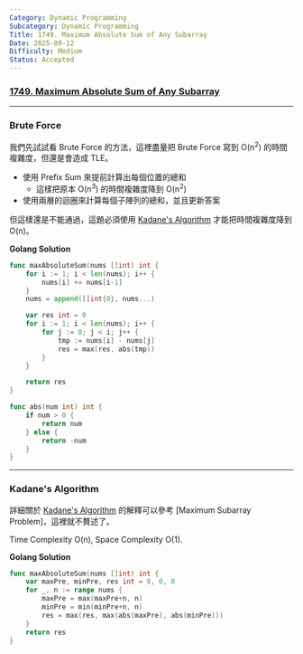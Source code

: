 ```yaml
---
Category: Dynamic Programming
Subcategory: Dynamic Programming
Title: 1749. Maximum Absolute Sum of Any Subarray
Date: 2025-09-12
Difficulty: Medium
Status: Accepted
---
```

### [1749. Maximum Absolute Sum of Any Subarray]

[1749. Maximum Absolute Sum of Any Subarray]: https://leetcode.com/problems/maximum-absolute-sum-of-any-subarray/

---

### Brute Force

我們先試試看 Brute Force 的方法，這裡盡量把 Brute Force 寫到 O(n<sup>2</sup>) 的時間複雜度，但還是會造成 TLE。

-   使用 Prefix Sum 來提前計算出每個位置的總和
    -   這樣把原本 O(n<sup>3</sup>) 的時間複雜度降到 O(n<sup>2</sup>)
-   使用兩層的迴圈來計算每個子陣列的總和，並且更新答案

但這樣還是不能通過，這題必須使用 [Kadane's Algorithm] 才能把時間複雜度降到 O(n)。

**Golang Solution**
```go
func maxAbsoluteSum(nums []int) int {
    for i := 1; i < len(nums); i++ {
        nums[i] += nums[i-1]
    }
    nums = append([]int{0}, nums...)

    var res int = 0
    for i := 1; i < len(nums); i++ {
        for j := 0; j < i; j++ {
            tmp := nums[i] - nums[j]
            res = max(res, abs(tmp))
        }
    }

    return res
}

func abs(num int) int {
    if num > 0 {
        return num
    } else {
        return -num
    }
}
```

[Kadane's Algorithm]: https://en.wikipedia.org/wiki/Maximum_subarray_problem

---

### Kadane's Algorithm

詳細關於 [Kadane's Algorithm] 的解釋可以參考 [Maximum Subarray Problem]，這裡就不贅述了。

Time Complexity O(n), Space Complexity O(1).

**Golang Solution**
```go
func maxAbsoluteSum(nums []int) int {
    var maxPre, minPre, res int = 0, 0, 0
    for _, n := range nums {
        maxPre = max(maxPre+n, n)
        minPre = min(minPre+n, n)
        res = max(res, max(abs(maxPre), abs(minPre)))
    }
    return res
}
```
